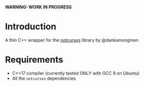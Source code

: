 **WARNING: WORK IN PROGRESS**

Introduction
============

A thin C++ wrapper for the [notcurses](https://github.com/dankamongmen/notcurses/) library by
@dankamongmen

Requirements
============

 * C++17 compiler (currently tested ONLY with GCC 9 on Ubuntu)
 * All the `notcurses` dependencies


